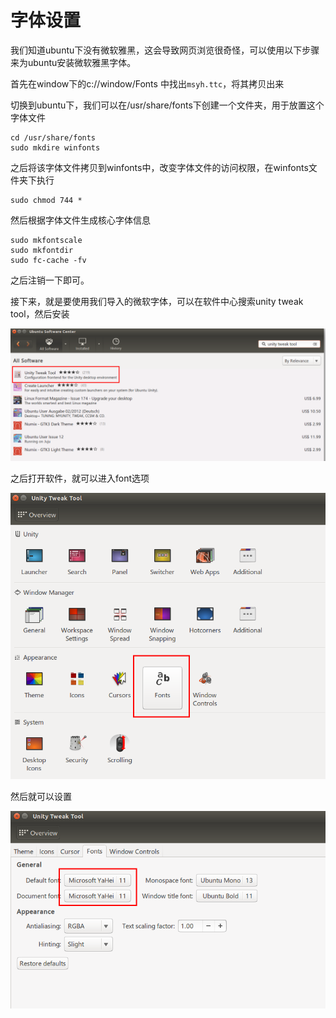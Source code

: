 # 字体设置

我们知道ubuntu下没有微软雅黑，这会导致网页浏览很奇怪，可以使用以下步骤来为ubuntu安装微软雅黑字体。

首先在window下的c://window/Fonts 中找出`msyh.ttc`，将其拷贝出来

切换到ubuntu下，我们可以在/usr/share/fonts下创建一个文件夹，用于放置这个字体文件

```shell
cd /usr/share/fonts
sudo mkdire winfonts
```

之后将该字体文件拷贝到winfonts中，改变字体文件的访问权限，在winfonts文件夹下执行

```shell
sudo chmod 744 *
```

然后根据字体文件生成核心字体信息

```shell
sudo mkfontscale
sudo mkfontdir
sudo fc-cache -fv
```

之后注销一下即可。

接下来，就是要使用我们导入的微软字体，可以在软件中心搜索unity tweak tool，然后安装

![font](./images/font.png)

之后打开软件，就可以进入font选项

![font-01](./images/font-01.png)

然后就可以设置

![font-02](./images/font-02.png)

